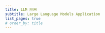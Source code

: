 ```yaml
---
title: LLM 应用
subtitle: Large Language Models Application
list_pages: true
# order_by: title
---
```


